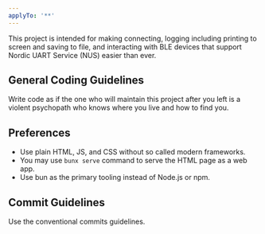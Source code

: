 ```yaml
---
applyTo: '**'
---
```


This project is intended for making connecting, logging including printing to screen and saving to file, and interacting with BLE devices that support Nordic UART Service (NUS) easier than ever.

## General Coding Guidelines

Write code as if the one who will maintain this project after you left is a violent psychopath who knows where you live and how to find you.

## Preferences

- Use plain HTML, JS, and CSS without so called modern frameworks.
- You may use `bunx serve` command to serve the HTML page as a web app.
- Use bun as the primary tooling instead of Node.js or npm.

## Commit Guidelines

Use the conventional commits guidelines.
